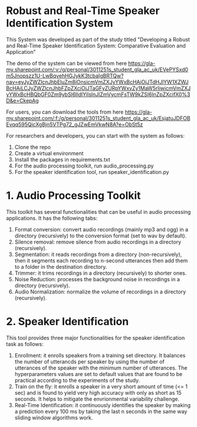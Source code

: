 # Robust and Real-Time Speaker Identification System
This System was developed as part of the study titled "Developing a Robust and Real-Time Speaker Identification System: Comparative Evaluation and Application"

The demo of the system can be viewed from here https://gla-my.sharepoint.com/:v:/g/personal/3011251s_student_gla_ac_uk/EVePYSxd0m5Jnopszz1U-LwBqvehHGJykK3tcbaIgBRTQw?nav=eyJyZWZlcnJhbEluZm8iOnsicmVmZXJyYWxBcHAiOiJTdHJlYW1XZWJBcHAiLCJyZWZlcnJhbFZpZXciOiJTaGFyZURpYWxvZy1MaW5rIiwicmVmZXJyYWxBcHBQbGF0Zm9ybSI6IldlYiIsInJlZmVycmFsTW9kZSI6InZpZXcifX0%3D&e=CkepAg

For users, you can download the tools from here https://gla-my.sharepoint.com/:f:/g/personal/3011251s_student_gla_ac_uk/EsjatuJDFOBEvqq595QicXgBjn5VTPg72_gJZwEmVkwN8A?e=ObSt5z

For researchers and developers, you can start with the system as follows:
1. Clone the repo
2. Create a virtual environment
3. Install the packages in requirements.txt
4. For the audio processing toolkit, run audio_processing.py
5. For the speaker identification tool, run speaker_identification.py

# 1. Audio Processing Toolkit
This toolkit has several functionalities that can be useful in audio processing applications. It has the following tabs:
1. Format conversion: convert audio recordings (mainly mp3 and ogg) in a directory (recursively) to the conversion format (set to wav by default).
2. Silence removal: remove silence from audio recordings in a directory (recursively).
3. Segmentation: it reads recordings from a directory (non-recursively), then it segments each recording to n-second utterances then add them to a folder in the destination directory.
4. Trimmer: it trims recordings in a directory (recursively) to shorter ones.
5. Noise Reduction: processes the background noise in recordings in a directory (recursively).
6. Audio Normalization: normalize the volume of recordings in a directory (recursively).

# 2. Speaker Identification
This tool provides three major functionalities for the speaker identification task as follows:
1. Enrollment: it enrolls speakers from a training set directory. It balances the number of utterancds per speaker by using the number of utterances of the speaker with the minimum number of utterances. The hyperparameters values are set to default values that are found to be practical according to the experiments of the study.
2. Train on the fly: it enrolls a speaker in a very short amount of time (<= 1 sec) and is found to yield very high accuracy with only as short as 15 seconds. It helps to mitigate the envrionmental variability challenge.
3. Real-Time Identification: it continuously identifies the speaker by making a prediction every 100 ms by taking the last n seconds in the same way sliding window algorithms work.
